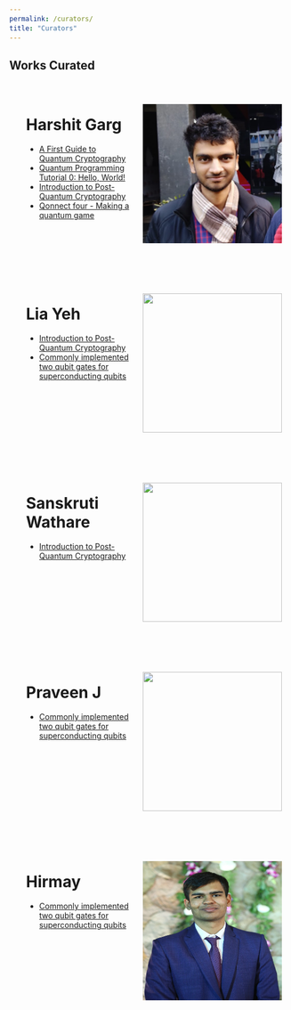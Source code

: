 ```yaml
---
permalink: /curators/
title: "Curators"
---
```

## Works Curated

<div style="width: 50vw; padding: 20px; margin: 10px; clear: both">
<img style="float: right; padding: 20px" src="/assets/images/biopics/harshit_g.png" width="250" height="250"/>
<h1>Harshit Garg</h1>
<ul>
    <li><a href="/blog/post-qkd">A First Guide to Quantum Cryptography</a></li>
    <li><a href="/blog/post-tutorial-0-Hello-world">Quantum Programming Tutorial 0: Hello, World!</a></li>
    <li><a href="/blog/post-pqc">Introduction to Post-Quantum Cryptography</a></li>
    <li><a href="/blog/post-tutorial-QonnectFour">Qonnect four - Making a quantum game</a></li>
</ul>
<div style="clear:both"></div>
</div>

<div style="width: 50vw; padding: 20px; margin: 10px; clear: both">
<img style="float: right; padding: 20px" src="/assets/images/biopics/lia_y.jpeg" width="250" height="250"/>
<h1>Lia Yeh</h1>
<ul>
    <li><a href="/blog/post-pqc">Introduction to Post-Quantum Cryptography</a></li>
    <li><a href="/blog/post-2q-gates-superconducting-sagnik-rahul">Commonly implemented two qubit gates for superconducting qubits</a></li>
</ul>
<div style="clear:both"></div>
</div>

<div style="width: 50vw; padding: 20px; margin: 10px; clear: both">
<img style="float: right; padding: 20px" src="/assets/images/biopics/sanskruti_w.jpeg" width="250" height="250"/>
<h1>Sanskruti Wathare</h1>
<ul>
    <li><a href="/blog/post-pqc">Introduction to Post-Quantum Cryptography</a></li>
</ul>
<div style="clear:both"></div>
</div>

<div style="width: 50vw; padding: 20px; margin: 10px; clear: both">
<img style="float: right; padding: 20px" src="/assets/images/biopics/praveen_j.jpg" width="250" height="250"/>
<h1>Praveen J</h1>
<ul>
    <li><a href="/blog/post-2q-gates-superconducting-sagnik-rahul">Commonly implemented two qubit gates for superconducting qubits</a></li>
</ul>
<div style="clear:both"></div>
</div>

<div style="width: 50vw; padding: 20px; margin: 10px; clear: both">
<img style="float: right; padding: 20px" src="/assets/images/biopics/hirmay_s.jpg" width="250" height="250"/>
<h1>Hirmay</h1>
<ul>
    <li><a href="/blog/post-2q-gates-superconducting-sagnik-rahul">Commonly implemented two qubit gates for superconducting qubits</a></li>
</ul>
<div style="clear:both"></div>
</div>


